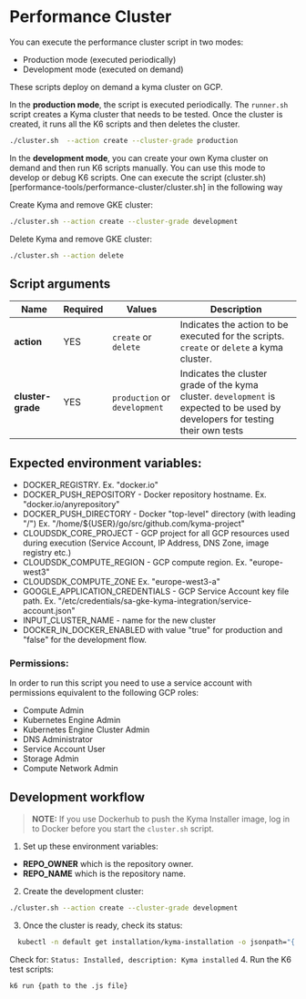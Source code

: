 # Performance Cluster

You can execute the performance cluster script in two modes:
* Production mode (executed periodically)
* Development mode (executed on demand)

These scripts deploy on demand a kyma cluster on GCP.

In the **production mode**,  the script is executed periodically. The `runner.sh` script creates a Kyma cluster that needs to be tested. Once the cluster is created, it runs all the K6 scripts and then deletes the cluster.

```bash
./cluster.sh  --action create --cluster-grade production
```

In the **development mode**, you can create your own Kyma cluster on demand and then run K6 scripts manually. You can use this mode to develop or debug K6 scripts. One can execute the script (cluster.sh)[performance-tools/performance-cluster/cluster.sh] in the following way

Create Kyma and remove GKE cluster:

```bash
./cluster.sh --action create --cluster-grade development
```

Delete Kyma and remove GKE cluster:

```bash
./cluster.sh --action delete
```

## Script arguments

| Name | Required |  Values |  Description |
|-----|---------|--------|------------|
|**action** | YES | `create` or `delete` | Indicates the action to be executed for the scripts. `create` or `delete` a kyma cluster. |
|**cluster-grade** | YES | `production` or `development` | Indicates the cluster grade of the kyma cluster. `development` is expected to be used by developers for testing their own tests |

## Expected environment variables:

- DOCKER_REGISTRY. Ex. "docker.io"
- DOCKER_PUSH_REPOSITORY - Docker repository hostname. Ex. "docker.io/anyrepository"
- DOCKER_PUSH_DIRECTORY - Docker "top-level" directory (with leading "/")
   Ex. "/home/${USER}/go/src/github.com/kyma-project"
- CLOUDSDK_CORE_PROJECT - GCP project for all GCP resources used during execution (Service Account, IP Address, DNS Zone, image registry etc.)
- CLOUDSDK_COMPUTE_REGION - GCP compute region. Ex. "europe-west3"
- CLOUDSDK_COMPUTE_ZONE Ex. "europe-west3-a"
- GOOGLE_APPLICATION_CREDENTIALS - GCP Service Account key file path.
  Ex. "/etc/credentials/sa-gke-kyma-integration/service-account.json"
- INPUT_CLUSTER_NAME - name for the new cluster
- DOCKER_IN_DOCKER_ENABLED with value "true" for production and "false" for the development flow.

### Permissions: 

In order to run this script you need to use a service account with permissions equivalent to the following GCP roles:
- Compute Admin
- Kubernetes Engine Admin
- Kubernetes Engine Cluster Admin
- DNS Administrator
- Service Account User
- Storage Admin
- Compute Network Admin


## Development workflow

>**NOTE:** If you use Dockerhub to push the Kyma Installer image, log in to Docker before you start the `cluster.sh` script.

1. Set up these environment variables:

- **REPO_OWNER** which is the repository owner. 
- **REPO_NAME** which is the repository name. 

2. Create the development cluster:
  ```bash
  ./cluster.sh --action create --cluster-grade development
  ```
3. Once the cluster is ready, check its status:
  ```bash
    kubectl -n default get installation/kyma-installation -o jsonpath="{'Status: '}{.status.state}{', description: '}{.status.description}"; echo; \
  ```
  Check for: `Status: Installed, description: Kyma installed`
4. Run the K6 test scripts:
  ```bash
  k6 run {path to the .js file}
  ```

